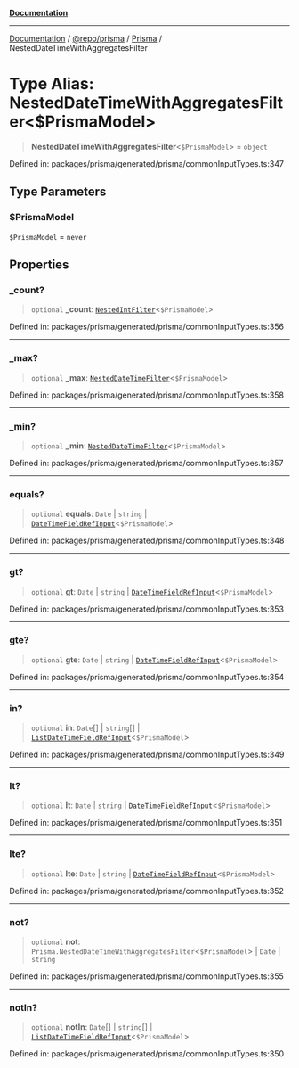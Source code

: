 [**Documentation**](../../../../../README.md)

***

[Documentation](../../../../../README.md) / [@repo/prisma](../../../README.md) / [Prisma](../README.md) / NestedDateTimeWithAggregatesFilter

# Type Alias: NestedDateTimeWithAggregatesFilter\<$PrismaModel\>

> **NestedDateTimeWithAggregatesFilter**\<`$PrismaModel`\> = `object`

Defined in: packages/prisma/generated/prisma/commonInputTypes.ts:347

## Type Parameters

### $PrismaModel

`$PrismaModel` = `never`

## Properties

### \_count?

> `optional` **\_count**: [`NestedIntFilter`](NestedIntFilter.md)\<`$PrismaModel`\>

Defined in: packages/prisma/generated/prisma/commonInputTypes.ts:356

***

### \_max?

> `optional` **\_max**: [`NestedDateTimeFilter`](NestedDateTimeFilter.md)\<`$PrismaModel`\>

Defined in: packages/prisma/generated/prisma/commonInputTypes.ts:358

***

### \_min?

> `optional` **\_min**: [`NestedDateTimeFilter`](NestedDateTimeFilter.md)\<`$PrismaModel`\>

Defined in: packages/prisma/generated/prisma/commonInputTypes.ts:357

***

### equals?

> `optional` **equals**: `Date` \| `string` \| [`DateTimeFieldRefInput`](DateTimeFieldRefInput.md)\<`$PrismaModel`\>

Defined in: packages/prisma/generated/prisma/commonInputTypes.ts:348

***

### gt?

> `optional` **gt**: `Date` \| `string` \| [`DateTimeFieldRefInput`](DateTimeFieldRefInput.md)\<`$PrismaModel`\>

Defined in: packages/prisma/generated/prisma/commonInputTypes.ts:353

***

### gte?

> `optional` **gte**: `Date` \| `string` \| [`DateTimeFieldRefInput`](DateTimeFieldRefInput.md)\<`$PrismaModel`\>

Defined in: packages/prisma/generated/prisma/commonInputTypes.ts:354

***

### in?

> `optional` **in**: `Date`[] \| `string`[] \| [`ListDateTimeFieldRefInput`](ListDateTimeFieldRefInput.md)\<`$PrismaModel`\>

Defined in: packages/prisma/generated/prisma/commonInputTypes.ts:349

***

### lt?

> `optional` **lt**: `Date` \| `string` \| [`DateTimeFieldRefInput`](DateTimeFieldRefInput.md)\<`$PrismaModel`\>

Defined in: packages/prisma/generated/prisma/commonInputTypes.ts:351

***

### lte?

> `optional` **lte**: `Date` \| `string` \| [`DateTimeFieldRefInput`](DateTimeFieldRefInput.md)\<`$PrismaModel`\>

Defined in: packages/prisma/generated/prisma/commonInputTypes.ts:352

***

### not?

> `optional` **not**: `Prisma.NestedDateTimeWithAggregatesFilter`\<`$PrismaModel`\> \| `Date` \| `string`

Defined in: packages/prisma/generated/prisma/commonInputTypes.ts:355

***

### notIn?

> `optional` **notIn**: `Date`[] \| `string`[] \| [`ListDateTimeFieldRefInput`](ListDateTimeFieldRefInput.md)\<`$PrismaModel`\>

Defined in: packages/prisma/generated/prisma/commonInputTypes.ts:350
